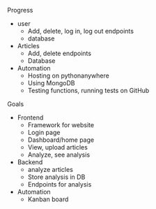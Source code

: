 <!-- 
  Please create to markdown documents in your repo: 
  1. Detail what you have already completed in your project. What requirements were met in completing these bits?
  2. Set out your goals for this semester. Please detail what the requirement is that each goals will meet, and how you expect to meet it.
  3. Link to your `ProgressAndGoals.md` from your `README.md`
-->

Progress
- user
  - Add, delete, log in, log out endpoints
  - database
- Articles
  - Add, delete endpoints
  - Database
- Automation
  - Hosting on pythonanywhere
  - Using MongoDB
  - Testing functions, running tests on GitHub


Goals
- Frontend
  - Framework for website
  - Login page
  - Dashboard/home page
  - View, upload articles
  - Analyze, see analysis
- Backend
  - analyze articles
  - Store analysis in DB
  - Endpoints for analysis
- Automation
  - Kanban board
